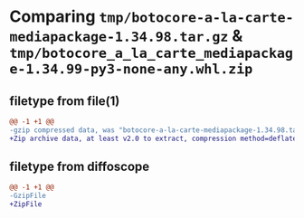 # Comparing `tmp/botocore-a-la-carte-mediapackage-1.34.98.tar.gz` & `tmp/botocore_a_la_carte_mediapackage-1.34.99-py3-none-any.whl.zip`

## filetype from file(1)

```diff
@@ -1 +1 @@
-gzip compressed data, was "botocore-a-la-carte-mediapackage-1.34.98.tar", last modified: Sat May  4 01:01:36 2024, max compression
+Zip archive data, at least v2.0 to extract, compression method=deflate
```

## filetype from diffoscope

```diff
@@ -1 +1 @@
-GzipFile
+ZipFile
```

